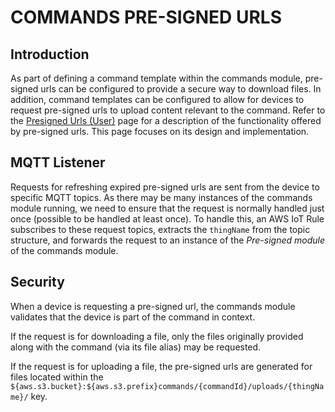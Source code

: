 # COMMANDS PRE-SIGNED URLS

## Introduction

As part of defining a command template within the commands module, pre-signed urls can be configured to provide a secure way to download files.  In addition, command templates can be configured to allow for devices to request pre-signed urls to upload content relevant to the command.  Refer to the [Presigned Urls (User)](./presigned-urls-user.md) page for a description of the functionality offered by pre-signed urls.  This page focuses on its design and implementation.

## MQTT Listener

Requests for refreshing expired pre-signed urls are sent from the device to specific MQTT topics.  As there may be many instances of the commands module running, we need to ensure that the request is normally handled just once (possible to be handled at least once).  To handle this, an AWS IoT Rule subscribes to these request topics, extracts the `thingName` from the topic structure, and forwards the request to an instance of the _Pre-signed module_ of the commands module.

## Security

When a device is requesting a pre-signed url, the commands module validates that the device is part of the command in context.

If the request is for downloading a file, only the files originally provided along with the command (via its file alias) may be requested.

If the request is for uploading a file, the pre-signed urls are generated for files located within the `${aws.s3.bucket}:${aws.s3.prefix}commands/{commandId}/uploads/{thingName}/` key.
